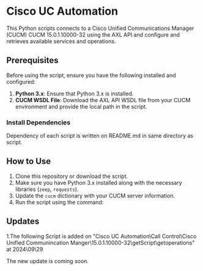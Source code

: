 # Cisco UC Automation

This Python scripts connects to a Cisco Unified Communications Manager (CUCM) CUCM 15.0.1.10000-32 using the AXL API and configure and retrieves available services and operations.

## Prerequisites

Before using the script, ensure you have the following installed and configured:

1. **Python 3.x**: Ensure that Python 3.x is installed.
2. **CUCM WSDL File**: Download the AXL API WSDL file from your CUCM environment and provide the local path in the script.

### Install Dependencies

Dependency of each script is written on README.md in same directory as script.

## How to Use

1. Clone this repository or download the script.
2. Make sure you have Python 3.x installed along with the necessary libraries (`zeep`, `requests`).
3. Update the `cucm` dictionary with your CUCM server information.
4. Run the script using the command:

## Updates

1.The following Script is added on "Cisco UC Automation\Call Control\Cisco Unified Communincation Manger\15.0.1.10000-32\getScript\getoperations" at 2024\09\29

The new update is coming soon.